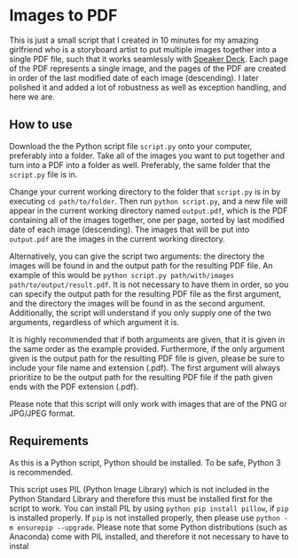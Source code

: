 # Images to PDF

This is just a small script that I created in 10 minutes for my amazing girlfriend who is a storyboard artist to put multiple images together into a single PDF file, such that it works seamlessly with [Speaker Deck](https://speakerdeck.com/). Each page of the PDF represents a single image, and the pages of the PDF are created in order of the last modified date of each image (descending). I later polished it and added a lot of robustness as well as exception handling, and here we are.

## How to use

Download the the Python script file `script.py` onto your computer, preferably into a folder. Take all of the images you want to put together and turn into a PDF into a folder as well. Preferably, the same folder that the `script.py` file is in.

Change your current working directory to the folder that `script.py` is in by executing `cd path/to/folder`. Then run `python script.py`, and a new file will appear in the current working directory named `output.pdf`, which is the PDF containing all of the images together, one per page, sorted by last modified date of each image (descending). The images that will be put into `output.pdf` are the images in the current working directory.

Alternatively, you can give the script two arguments: the directory the images will be found in and the output path for the resulting PDF file. An example of this would be `python script.py path/with/images path/to/output/result.pdf`. It is not necessary to have them in order, so you can specify the output path for the resulting PDF file as the first argument, and the directory the images will be found in as the second argument. Additionally, the script will understand if you only supply one of the two arguments, regardless of which argument it is.

It is highly recommended that if both arguments are given, that it is given in the same order as the example provided. Furthermore, if the only argument given is the output path for the resulting PDF file is given, please be sure to include your file name and extension (.pdf). The first argument will always prioritize to be the output path for the resulting PDF file if the path given ends with the PDF extension (.pdf).

Please note that this script will only work with images that are of the PNG or JPG/JPEG format.

## Requirements

As this is a Python script, Python should be installed. To be safe, Python 3 is recommended.

This script uses PIL (Python Image Library) which is not included in the Python Standard Library and therefore this must be installed first for the script to work. You can install PIL by using `python pip install pillow`, if `pip` is installed properly. If `pip` is not installed properly, then please use `python -m ensurepip --upgrade`. Please note that some Python distributions (such as Anaconda) come with PIL installed, and therefore it not necessary to have to instal